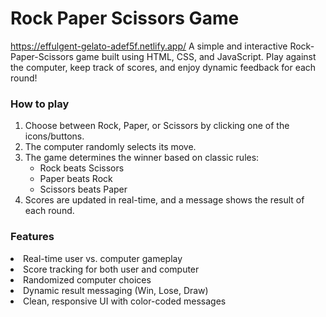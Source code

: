 # Rock Paper Scissors Game
https://effulgent-gelato-adef5f.netlify.app/
A simple and interactive Rock-Paper-Scissors game built using HTML, CSS, and JavaScript. Play against the computer, keep track of scores, and enjoy dynamic feedback for each round!
<h3>How to play</h3>
<ol>
  <li>Choose between Rock, Paper, or Scissors by clicking one of the icons/buttons.</li>
  <li>The computer randomly selects its move.</li>
  <li>The game determines the winner based on classic rules:
    <ul>
      <li>Rock beats Scissors</li>
      <li>Paper beats Rock</li>
      <li>Scissors beats Paper</li>
    </ul>
  </li>
  <li>Scores are updated in real-time, and a message shows the result of each round.</li>
</ol>
<h3>Features</h3>
<li>Real-time user vs. computer gameplay</li>
<li>Score tracking for both user and computer</li>
<li>Randomized computer choices</li>
<li>Dynamic result messaging (Win, Lose, Draw)</li>
<li>Clean, responsive UI with color-coded messages</li>
